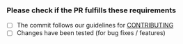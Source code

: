 ### Please check if the PR fulfills these requirements

- [ ] The commit follows our guidelines for [CONTRIBUTING](CONTRIBUTING.md)
- [ ] Changes have been tested (for bug fixes / features)
